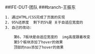 ##IFE-DUT-团队
###branch-王振东

    1. 通过HTML/CSS完成了页面的实现
    2. 95%还原度  剩下的5%是 关于自适应宽度的
    3. 自己的改动:

        第6，7板块是自适应宽度的  img高度跟着改变
        第5个板块添加了hover的效果
        顶部的nav添加了hover的效果